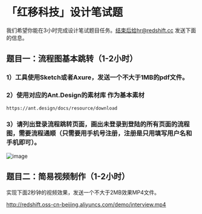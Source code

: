 # 「红移科技」设计笔试题

我们希望你能在3小时完成设计笔试题目任务。结束后给hr@redshift.cc 发送下面的信息。


## 题目一：流程图基本跳转（1-2小时）

### 1）工具使用Sketch或者Axure，发送一个不大于1MB的pdf文件。
### 2）使用对应的Ant.Design的素材库 作为基本素材
	https://ant.design/docs/resource/download
### 3）请列出登录流程跳转页面，画出未登录到登陆的所有页面的流程图，需要流程通顺（只需要用手机号注册，注册是只用填写用户名和手机即可）。

![image](http://redshift.oss-cn-beijing.aliyuncs.com/demo/login.png)

## 题目二：简易视频制作（1-2小时）

实现下面2秒钟的视频效果，发送一个不大于2MB效果MP4文件。

http://redshift.oss-cn-beijing.aliyuncs.com/demo/interview.mp4
